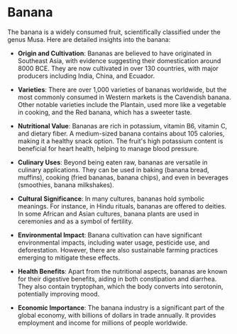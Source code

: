 # Banana

The banana is a widely consumed fruit, scientifically classified under the genus Musa. Here are detailed insights into the banana:

- **Origin and Cultivation**: Bananas are believed to have originated in Southeast Asia, with evidence suggesting their domestication around 8000 BCE. They are now cultivated in over 130 countries, with major producers including India, China, and Ecuador.

- **Varieties**: There are over 1,000 varieties of bananas worldwide, but the most commonly consumed in Western markets is the Cavendish banana. Other notable varieties include the Plantain, used more like a vegetable in cooking, and the Red banana, which has a sweeter taste.

- **Nutritional Value**: Bananas are rich in potassium, vitamin B6, vitamin C, and dietary fiber. A medium-sized banana contains about 105 calories, making it a healthy snack option. The fruit's high potassium content is beneficial for heart health, helping to manage blood pressure.

- **Culinary Uses**: Beyond being eaten raw, bananas are versatile in culinary applications. They can be used in baking (banana bread, muffins), cooking (fried bananas, banana chips), and even in beverages (smoothies, banana milkshakes).

- **Cultural Significance**: In many cultures, bananas hold symbolic meanings. For instance, in Hindu rituals, bananas are offered to deities. In some African and Asian cultures, banana plants are used in ceremonies and as a symbol of fertility.

- **Environmental Impact**: Banana cultivation can have significant environmental impacts, including water usage, pesticide use, and deforestation. However, there are also sustainable farming practices emerging to mitigate these effects.

- **Health Benefits**: Apart from the nutritional aspects, bananas are known for their digestive benefits, aiding in both constipation and diarrhea. They also contain tryptophan, which the body converts into serotonin, potentially improving mood.

- **Economic Importance**: The banana industry is a significant part of the global economy, with billions of dollars in trade annually. It provides employment and income for millions of people worldwide.

